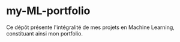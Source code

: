 # my-ML-portfolio

Ce dépôt présente l'intégralité de mes projets en Machine Learning, constituant ainsi mon portfolio.